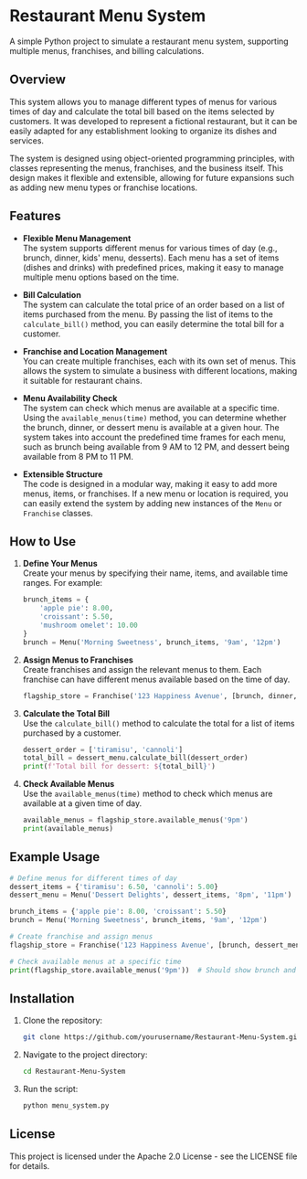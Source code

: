# Restaurant Menu System

A simple Python project to simulate a restaurant menu system, supporting multiple menus, franchises, and billing calculations.

## Overview

This system allows you to manage different types of menus for various times of day and calculate the total bill based on the items selected by customers. It was developed to represent a fictional restaurant, but it can be easily adapted for any establishment looking to organize its dishes and services. 

The system is designed using object-oriented programming principles, with classes representing the menus, franchises, and the business itself. This design makes it flexible and extensible, allowing for future expansions such as adding new menu types or franchise locations.

## Features

- **Flexible Menu Management**  
  The system supports different menus for various times of day (e.g., brunch, dinner, kids' menu, desserts). Each menu has a set of items (dishes and drinks) with predefined prices, making it easy to manage multiple menu options based on the time.

- **Bill Calculation**  
  The system can calculate the total price of an order based on a list of items purchased from the menu. By passing the list of items to the `calculate_bill()` method, you can easily determine the total bill for a customer.

- **Franchise and Location Management**  
  You can create multiple franchises, each with its own set of menus. This allows the system to simulate a business with different locations, making it suitable for restaurant chains.

- **Menu Availability Check**  
  The system can check which menus are available at a specific time. Using the `available_menus(time)` method, you can determine whether the brunch, dinner, or dessert menu is available at a given hour. The system takes into account the predefined time frames for each menu, such as brunch being available from 9 AM to 12 PM, and dessert being available from 8 PM to 11 PM.

- **Extensible Structure**  
  The code is designed in a modular way, making it easy to add more menus, items, or franchises. If a new menu or location is required, you can easily extend the system by adding new instances of the `Menu` or `Franchise` classes.

## How to Use

1. **Define Your Menus**  
   Create your menus by specifying their name, items, and available time ranges. For example:
   ```python
   brunch_items = {
       'apple pie': 8.00,
       'croissant': 5.50,
       'mushroom omelet': 10.00
   }
   brunch = Menu('Morning Sweetness', brunch_items, '9am', '12pm')
   ```

2. **Assign Menus to Franchises**  
   Create franchises and assign the relevant menus to them. Each franchise can have different menus available based on the time of day.
   ```python
   flagship_store = Franchise('123 Happiness Avenue', [brunch, dinner, kids_menu])
   ```

3. **Calculate the Total Bill**  
   Use the `calculate_bill()` method to calculate the total for a list of items purchased by a customer.
   ```python
   dessert_order = ['tiramisu', 'cannoli']
   total_bill = dessert_menu.calculate_bill(dessert_order)
   print(f'Total bill for dessert: ${total_bill}')
   ```

4. **Check Available Menus**  
   Use the `available_menus(time)` method to check which menus are available at a given time of day.
   ```python
   available_menus = flagship_store.available_menus('9pm')
   print(available_menus)
   ```

## Example Usage

```python
# Define menus for different times of day
dessert_items = {'tiramisu': 6.50, 'cannoli': 5.00}
dessert_menu = Menu('Dessert Delights', dessert_items, '8pm', '11pm')

brunch_items = {'apple pie': 8.00, 'croissant': 5.50}
brunch = Menu('Morning Sweetness', brunch_items, '9am', '12pm')

# Create franchise and assign menus
flagship_store = Franchise('123 Happiness Avenue', [brunch, dessert_menu])

# Check available menus at a specific time
print(flagship_store.available_menus('9pm'))  # Should show brunch and dessert menus
```

## Installation

1. Clone the repository:
   ```bash
   git clone https://github.com/yourusername/Restaurant-Menu-System.git
   ```
2. Navigate to the project directory:
   ```bash
   cd Restaurant-Menu-System
   ```
3. Run the script:
   ```bash
   python menu_system.py
   ```

## License

This project is licensed under the Apache 2.0 License - see the LICENSE file for details.
